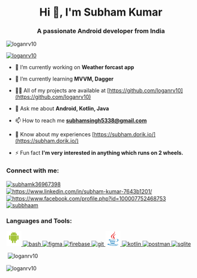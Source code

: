 
<h1 align="center">Hi 👋, I'm Subham Kumar</h1>
<h3 align="center">A passionate Android developer from India</h3>

<p align="left"> <img src="https://komarev.com/ghpvc/?username=loganrv10&label=Profile%20views&color=0e75b6&style=flat" alt="loganrv10" /> </p>

<p align="left"> <a href="https://github.com/ryo-ma/github-profile-trophy"><img src="https://github-profile-trophy.vercel.app/?username=loganrv10" alt="loganrv10" /></a> </p>

- 🔭 I’m currently working on **Weather forcast app**

- 🌱 I’m currently learning **MVVM, Dagger**

- 👨‍💻 All of my projects are available at [https://github.com/loganrv10](https://github.com/loganrv10)

- 💬 Ask me about **Android, Kotlin, Java**

- 📫 How to reach me **subhamsingh5338@gmail.com**

- 📄 Know about my experiences [https://subham.dorik.io/](https://subham.dorik.io/)

- ⚡ Fun fact **I'm very interested in anything which runs on 2 wheels.**

<h3 align="left">Connect with me:</h3>
<p align="left">
<a href="https://twitter.com/subhamk36967398" target="blank"><img align="center" src="https://raw.githubusercontent.com/rahuldkjain/github-profile-readme-generator/master/src/images/icons/Social/twitter.svg" alt="subhamk36967398" height="30" width="40" /></a>
<a href="https://linkedin.com/in/https://www.linkedin.com/in/subham-kumar-7643b1201/" target="blank"><img align="center" src="https://raw.githubusercontent.com/rahuldkjain/github-profile-readme-generator/master/src/images/icons/Social/linked-in-alt.svg" alt="https://www.linkedin.com/in/subham-kumar-7643b1201/" height="30" width="40" /></a>
<a href="https://fb.com/https://www.facebook.com/profile.php?id=100007752468753" target="blank"><img align="center" src="https://raw.githubusercontent.com/rahuldkjain/github-profile-readme-generator/master/src/images/icons/Social/facebook.svg" alt="https://www.facebook.com/profile.php?id=100007752468753" height="30" width="40" /></a>
<a href="https://instagram.com/subbhaam" target="blank"><img align="center" src="https://raw.githubusercontent.com/rahuldkjain/github-profile-readme-generator/master/src/images/icons/Social/instagram.svg" alt="subbhaam" height="30" width="40" /></a>
</p>

<h3 align="left">Languages and Tools:</h3>
<p align="left"> <a href="https://developer.android.com" target="_blank"> <img src="https://raw.githubusercontent.com/devicons/devicon/master/icons/android/android-original-wordmark.svg" alt="android" width="40" height="40"/> </a> <a href="https://www.gnu.org/software/bash/" target="_blank"> <img src="https://www.vectorlogo.zone/logos/gnu_bash/gnu_bash-icon.svg" alt="bash" width="40" height="40"/> </a> <a href="https://www.figma.com/" target="_blank"> <img src="https://www.vectorlogo.zone/logos/figma/figma-icon.svg" alt="figma" width="40" height="40"/> </a> <a href="https://firebase.google.com/" target="_blank"> <img src="https://www.vectorlogo.zone/logos/firebase/firebase-icon.svg" alt="firebase" width="40" height="40"/> </a> <a href="https://git-scm.com/" target="_blank"> <img src="https://www.vectorlogo.zone/logos/git-scm/git-scm-icon.svg" alt="git" width="40" height="40"/> </a> <a href="https://www.java.com" target="_blank"> <img src="https://raw.githubusercontent.com/devicons/devicon/master/icons/java/java-original.svg" alt="java" width="40" height="40"/> </a> <a href="https://kotlinlang.org" target="_blank"> <img src="https://www.vectorlogo.zone/logos/kotlinlang/kotlinlang-icon.svg" alt="kotlin" width="40" height="40"/> </a> <a href="https://postman.com" target="_blank"> <img src="https://www.vectorlogo.zone/logos/getpostman/getpostman-icon.svg" alt="postman" width="40" height="40"/> </a> <a href="https://www.sqlite.org/" target="_blank"> <img src="https://www.vectorlogo.zone/logos/sqlite/sqlite-icon.svg" alt="sqlite" width="40" height="40"/> </a> </p>

<!-- <p><img align="left" src="https://github-readme-stats.vercel.app/api/top-langs?username=loganrv10&show_icons=true&locale=en&layout=compact" alt="loganrv10" /></p> -->

<p>&nbsp;<img align="center" src="https://github-readme-stats.vercel.app/api?username=loganrv10&show_icons=true&locale=en" alt="loganrv10" /></p>

<p><img align="center" src="https://github-readme-streak-stats.herokuapp.com/?user=loganrv10&" alt="loganrv10" /></p>



